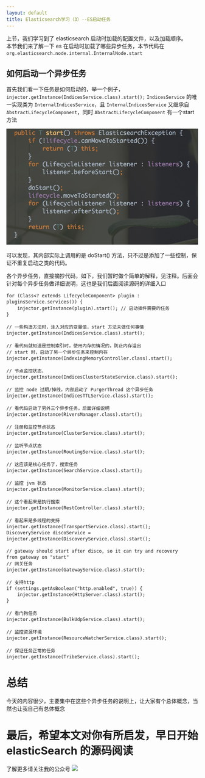 ```yaml
---
layout: default
title: Elasticsearch学习（3）--ES启动任务
---
```

上节，我们学习到了 elasticsearch 启动时加载的配置文件，以及加载顺序。  
本节我们来了解一下 es 在启动时加载了哪些异步任务，本节代码在 `org.elasticsearch.node.internal.InternalNode.start`  

## 如何启动一个异步任务

首先我们看一下任务是如何启动的，举一个例子，`injector.getInstance(IndicesService.class).start();` `IndicesService` 的唯一实现类为 `InternalIndicesService`，且 `InternalIndicesService` 又继承自 `AbstractLifecycleComponent`，同时 `AbstractLifecycleComponent` 有一个start 方法

![](../../../images/elk/es/20200208/597BE0B4-7AA3-4D0D-8598-F7F21BED07AE.png)
  
可以发现，其内部实际上调用的是 doStart() 方法，只不过是添加了一些控制，保证不重复启动之类的代码。


各个异步任务，直接摘抄代码，如下，我们暂时做个简单的解释，见注释。后面会针对每个异步任务做详细说明，这也是我们后面阅读源码的详细入口
```
for (Class<? extends LifecycleComponent> plugin : pluginsService.services()) {
    injector.getInstance(plugin).start(); // 启动插件需要的任务
}

// 一些构造方法时，注入对应的变量值，start 方法未做任何事情
injector.getInstance(IndicesService.class).start(); 

// 看代码就知道是控制索引时，使用内存的情况的，防止内存溢出
// start 时，启动了另一个异步任务来控制内存
injector.getInstance(IndexingMemoryController.class).start();

// 节点监控状态，
injector.getInstance(IndicesClusterStateService.class).start();

// 监控 node 过期/掉线，内部启动了 PurgerThread 这个异步任务
injector.getInstance(IndicesTTLService.class).start();

// 看代码启动了另外三个异步任务，后面详细说明
injector.getInstance(RiversManager.class).start();

// 注册和监控节点状态
injector.getInstance(ClusterService.class).start();

// 监听节点状态
injector.getInstance(RoutingService.class).start();

// 这应该是核心任务了，搜索任务
injector.getInstance(SearchService.class).start();

// 监控 jvm 状态
injector.getInstance(MonitorService.class).start();

// 这个看起来是执行搜索
injector.getInstance(RestController.class).start();

// 看起来是多线程的支持
injector.getInstance(TransportService.class).start();
DiscoveryService discoService = injector.getInstance(DiscoveryService.class).start();

// gateway should start after disco, so it can try and recovery 
from gateway on "start"
// 网关任务
injector.getInstance(GatewayService.class).start();

// 支持http
if (settings.getAsBoolean("http.enabled", true)) {
    injector.getInstance(HttpServer.class).start();
}

// 看门狗任务
injector.getInstance(BulkUdpService.class).start();

// 监控资源环境
injector.getInstance(ResourceWatcherService.class).start();

// 保证任务正常的任务 
injector.getInstance(TribeService.class).start();
```

总结
=
今天的内容很少，主要集中在这些个异步任务的说明上，让大家有个总体概念，当然也让我自己有总体概念

最后，希望本文对你有所启发，早日开始elasticSearch 的源码阅读
=
了解更多请关注我的公众号
![](http://note.youdao.com/yws/api/personal/file/D4F33BFCDB0846F09597A867DE622CF9?method=download&shareKey=c7d1dd0af3045032bcd2f61952494356)